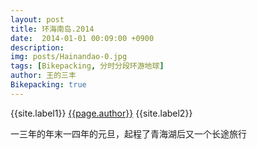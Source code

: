 ```yaml
---
layout: post
title: 环海南岛.2014
date:  2014-01-01 00:09:00 +0900
description:
img: posts/Hainandao-0.jpg
tags: [Bikepacking, 分时分段环游地球]
author: 王的三丰
Bikepacking: true
---
```

{{site.label1}} <a href="/about">{{page.author}}</a> {{site.label2}}

一三年的年末一四年的元旦，起程了青海湖后又一个长途旅行
